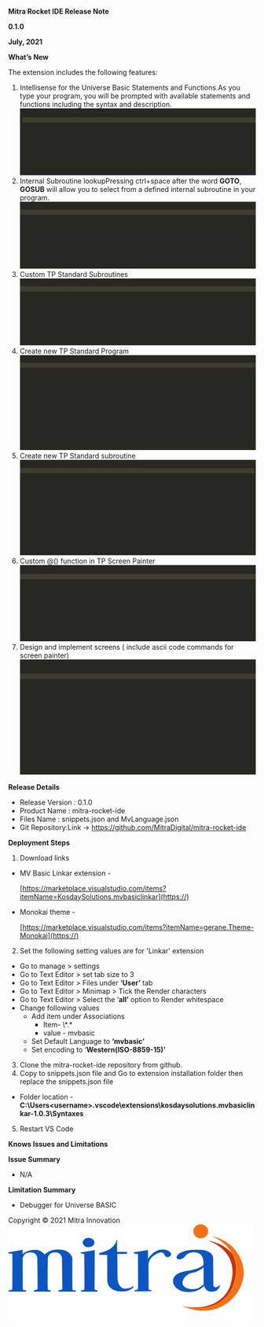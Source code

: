 ﻿**Mitra Rocket IDE  Release Note**

**0.1.0**

**July, 2021**

**What’s New**

The extension includes the following features:

1. Intellisense for the Universe Basic Statements and Functions.As you type your program, you will be prompted with available statements and  functions including the syntax and description.![](1.gif)
2. Internal Subroutine lookupPressing ctrl+space after the word **GOTO**, **GOSUB** will allow you to select from a defined internal subroutine in your program.![](2.gif)
3. Custom TP Standard Subroutines![](3.gif)
4. Create new TP Standard Program ![](4.gif)
5. Create new TP Standard subroutine![](5.gif)
6. Custom @() function in TP Screen Painter![](6.gif)
7. Design and implement screens ( include ascii code commands for screen painter)![](7.gif)

**Release Details**

- Release Version : 0.1.0
- Product Name : mitra-rocket-ide
- Files Name : snippets.json and MvLanguage.json
- Git Repository:Link -> https://github.com/MitraDigital/mitra-rocket-ide

**Deployment Steps**

1. Download links

- MV Basic Linkar extension -

  [https://marketplace.visualstudio.com/items?itemName=KosdaySolutions.mvbasiclinkar](https://)
- Monokai theme -

  [https://marketplace.visualstudio.com/items?itemName=gerane.Theme-Monokai](https://)

2. Set the following setting values are for 'Linkar' extension

- Go to manage > settings
- Go to Text Editor > set tab size to 3
- Go to Text Editor > Files under **‘User’** tab
- Go to Text Editor > Minimap > Tick the Render characters
- Go to Text Editor > Select the ‘**all’** option to Render whitespace
- Change following values
  - Add item under Associations
    - Item- \\*.\*
    - value - mvbasic
  - Set Default Language to **‘mvbasic’**
  - Set encoding to ‘**Western(ISO-8859-15)’**

3. Clone the mitra-rocket-ide repository from github.
4. Copy to snippets.json file and Go to extension installation folder then replace the snippets.json file

- Folder location - **C:\Users\<username>\.vscode\extensions\kosdaysolutions.mvbasiclinkar-1.0.3\Syntaxes**

5. Restart VS Code

**Knows Issues and Limitations**

**Issue Summary**

- N/A

**Limitation Summary**

- Debugger for Universe BASIC

Copyright © 2021 Mitra Innovation                                 ![](mitraj.png)

